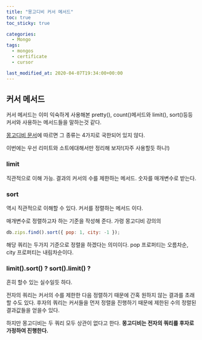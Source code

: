 ```yaml
---
title: "몽고디비 커서 메서드"
toc: true
toc_sticky: true

categories:
  - Mongo
tags:
  - mongos
  - certificate
  - cursor

last_modified_at: 2020-04-07T19:34:00+00:00
---
```


## 커서 메서드

커서 메서드는 이미 익숙하게 사용해본 pretty(), count()메서드와
limit(), sort()등등 커서와 사용하는 메서드들을 말하는것 같다.

[몽고디비 문서](https://docs.mongodb.com/manual/reference/method/js-cursor/)에 따르면 그 종류는 4가지로 국한되어 있지 않다.

이번에는 우선 리미트와 소트에대해서만 정리해 보자!(자주 사용할듯 하니!)

### limit

직관적으로 이해 가능.
결과의 커서의 수를 제한하는 메서드. 숫자를 매개변수로 받는다.

### sort

역시 직관적으로 이해할 수 있다.
커서를 정렬하는 메서드 이다.

매개변수로 정렬하고자 하는 기준을 작성해 준다.
가령 몽고디비 강의의

```js
db.zips.find().sort({ pop: 1, city: -1 });
```

해당 쿼리는 두가지 기준으로 정렬을 하겠다는 의미이다.
pop 프로퍼티는 오름차순, city 프로퍼티는 내림차순이다.

### limit().sort() ? sort().limit() ?

흔히 할수 있는 실수일듯 하다.

전자의 쿼리는 커서의 수를 제한한 다음 정렬하기 때문에 간혹 원하지 않는 결과를 초래할 수도 있다.
후자의 쿼리는 커서들을 먼저 정렬을 진행하기 때문에 제한된 수의 정렬된 결과값들을 얻을수 있다.

하지만 몽고디비는 두 쿼리 모두 상관이 없다고 한다.
**몽고디비는 전자의 쿼리를 후자로 가정하여 진행한다.**
